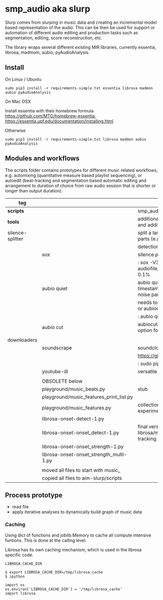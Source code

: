 smp\_audio aka slurp
====================

Slurp comes from *slurping* in music data and creating an incremental model based representation of the audio. This can be then be used for support or automation of different audio editing and production tasks such as segmentation, editing, score reconstruction, etc.

The library wraps several different existing MIR libraries, currently essentia, librosa, madmom, aubio, pyAudioAnalysis.

Install
-------

On Linux / Ubuntu

``` example
sudo pip3 install -r requirements-simple.txt essentia librosa madmon aubio pyAudioAnalysis
```

On Mac OSX

Install essentia with their homebrew formula <https://github.com/MTG/homebrew-essentia>, <https://essentia.upf.edu/documentation/installing.html>

Otherwise

``` example
sudo pip3 install -r requirements-simple.txt librosa madmon aubio pyAudioAnalysis
```

Modules and workflows
---------------------

The scripts folder contains prototypes for different music related workflows, e.g. automixing (quantitative measure based playlist sequencing), or autoedit (beat-tracking and segmentation based automatic editing and arrangement to duration of choice from raw audio session that is shorter or longer than output duration).

| **tag**          |                                            | desc                                                                                  |
|------------------|--------------------------------------------|---------------------------------------------------------------------------------------|
| **scripts**      |                                            | smp\_audio scripts                                                                    |
| **tools**        |                                            | additional tools to support larger scopes and additional processing steps             |
| silence-splitter |                                            | split a large audio file (&gt; 1h) into smaller parts (e.g. 10') based on silence     |
|                  |                                            | detection                                                                             |
|                  | sox                                        | silence plugin command line                                                           |
|                  |                                            | : sox -V3 audiofile.wav audiofile\_part\_.wav silence -l 0 1 2.0 0.1%                 |
|                  | aubio quiet                                | aubio quiet - analyze audio and print timestamps w/ onsets of silence and noise parts |
|                  |                                            | needs to be converted to input for a slicer or aubiocut                               |
|                  |                                            | : aubio quiet filename.wav                                                            |
|                  | aubio cut                                  | aubiocut cuts audio at every onset incl. option for beat alignment                    |
|                  |                                            |                                                                                       |
| downloaders      |                                            |                                                                                       |
|                  | soundscrape                                | soundcloud and bandcamp downloader                                                    |
|                  |                                            | <https://github.com/Miserlou/SoundScrape>                                             |
|                  |                                            | : sudo pip3 install SoundScrape                                                       |
|                  | youtube-dl                                 | versatile youtube downloader                                                          |
|                  |                                            |                                                                                       |
|                  | OBSOLETE below                             |                                                                                       |
|                  | playground/music\_beats.py                 | stub                                                                                  |
|                  | playground/music\_features\_print\_list.py |                                                                                       |
|                  | playground/music\_features.py              | collection of different sound parsing experiments                                     |
|                  | librosa-onset-detect-1.py                  |                                                                                       |
|                  | librosa-onset-onset\_detect-1.py           | final version using librosa/madmon/essentia for beat tracking and segmentation        |
|                  | librosa-onset-onset\_strength-1.py         |                                                                                       |
|                  | librosa-onset-onset\_strength\_multi-1.py  |                                                                                       |
|                  |                                            |                                                                                       |
|                  | moved all files to start with music\_      |                                                                                       |
|                  | copied all files to aim-slurp/scripts      |                                                                                       |

Process prototype
-----------------

-   read file
-   apply iterative analyses to dynamically build graph of music data

### Caching

Using dict of functions and joblib.Memory to cache all compute intensive funtions. This is done at the calling level.

Librosa has its own caching mechanism, which is used in the librosa specific code.

``` example
LIBROSA_CACHE_DIR
```

``` example
$ export LIBROSA_CACHE_DIR=/tmp/librosa_cache
$ ipython
```

``` example
import os
os.environ['LIBROSA_CACHE_DIR'] = '/tmp/librosa_cache'
import librosa
```
